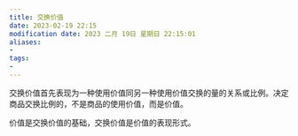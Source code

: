 ```yaml
---
title: 交换价值
date: 2023-02-19 22:15
modification date: 2023 二月 19日 星期日 22:15:01
aliases: 
- 
tags: 
- 
---
```


交换价值首先表现为一种使用价值同另一种使用价值交换的量的关系或比例。决定商品交换比例的，不是商品的使用价值，而是价值。

价值是交换价值的基础，交换价值是价值的表现形式。
